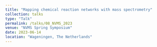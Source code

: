 ```yaml
---
title: "Mapping chemical reaction networks with mass spectrometry"
collection: talks
type: "Talk"
permalink: /talks/08_NVMS_2023
venue: "NVMS Spring Symposium"
date: 2023-06-14
location: "Wageningen, The Netherlands"
---
```



